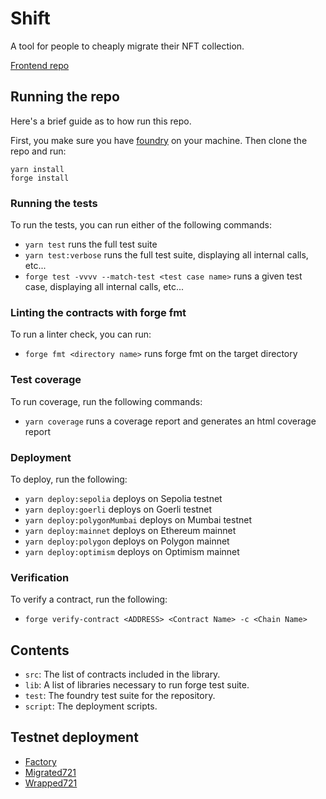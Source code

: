 # Shift

A tool for people to cheaply migrate their NFT collection.

[Frontend repo](https://github.com/smitch88/thirdweb-migration-fe/tree/main)

## Running the repo

Here's a brief guide as to how run this repo.

First, you make sure you have [foundry](https://github.com/foundry-rs/foundry) on your machine.
Then clone the repo and run:
```
yarn install
forge install
```

### Running the tests

To run the tests, you can run either of the following commands:

- `yarn test` runs the full test suite
- `yarn test:verbose` runs the full test suite, displaying all internal calls, etc...
- `forge test -vvvv --match-test <test case name>` runs a given test case, displaying all internal calls, etc...

### Linting the contracts with forge fmt

To run a linter check, you can run:

- `forge fmt <directory name>` runs forge fmt on the target directory

### Test coverage

To run coverage, run the following commands:

- `yarn coverage` runs a coverage report and generates an html coverage report

### Deployment

To deploy, run the following:

- `yarn deploy:sepolia` deploys on Sepolia testnet
- `yarn deploy:goerli` deploys on Goerli testnet
- `yarn deploy:polygonMumbai` deploys on Mumbai testnet
- `yarn deploy:mainnet` deploys on Ethereum mainnet
- `yarn deploy:polygon` deploys on Polygon mainnet
- `yarn deploy:optimism` deploys on Optimism mainnet

### Verification

To verify a contract, run the following:

- `forge verify-contract <ADDRESS> <Contract Name> -c <Chain Name>`

## Contents

- `src`: The list of contracts included in the library.
- `lib`: A list of libraries necessary to run forge test suite.
- `test`: The foundry test suite for the repository.
- `script`: The deployment scripts.

## Testnet deployment

- [Factory](https://sepolia.etherscan.io/address/0x064F8943f61Db9c8c870E9b05f6e32042a427ad7#code)
- [Migrated721](https://sepolia.etherscan.io/address/0x8888596f6c3a142A11E408610F2f4560905f3065#code)
- [Wrapped721](https://sepolia.etherscan.io/address/0x9978179a9EE76f6C7ff8BCC1FC8Fb13DF1595f36#code)
